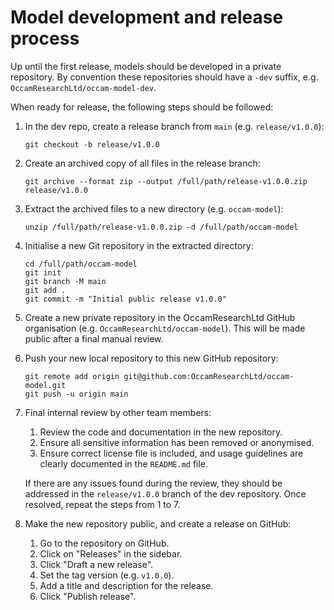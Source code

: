# Model development and release process

Up until the first release, models should be developed in a private repository. By convention these repositories should have a `-dev` suffix, e.g. `OccamResearchLtd/occam-model-dev`.

When ready for release, the following steps should be followed:

1. In the dev repo, create a release branch from `main` (e.g. `release/v1.0.0`):
	```
	git checkout -b release/v1.0.0
	```

1. Create an archived copy of all files in the release branch:
	```
	git archive --format zip --output /full/path/release-v1.0.0.zip release/v1.0.0
	```

1. Extract the archived files to a new directory (e.g. `occam-model`):
	```
	unzip /full/path/release-v1.0.0.zip -d /full/path/occam-model
	```

1. Initialise a new Git repository in the extracted directory:
	```	
	cd /full/path/occam-model
	git init
	git branch -M main
	git add .
	git commit -m "Initial public release v1.0.0"
	```


1. Create a new private repository in the OccamResearchLtd GitHub organisation (e.g. `OccamResearchLtd/occam-model`). This will be made public after a final manual review.

1. Push your new local repository to this new GitHub repository:
	```
	git remote add origin git@github.com:OccamResearchLtd/occam-model.git
	git push -u origin main	
	```

1. Final internal review by other team members:
	1. Review the code and documentation in the new repository.
	1. Ensure all sensitive information has been removed or anonymised.
	1. Ensure correct license file is included, and usage guidelines are clearly documented in the `README.md` file.

	If there are any issues found during the review, they should be addressed in the `release/v1.0.0` branch of the dev repository. Once resolved, repeat the steps from 1 to 7.

1. Make the new repository public, and create a release on GitHub:
	1. Go to the repository on GitHub.
	1. Click on "Releases" in the sidebar.
	1. Click "Draft a new release".
	1. Set the tag version (e.g. `v1.0.0`).
	1. Add a title and description for the release.
	1. Click "Publish release".

